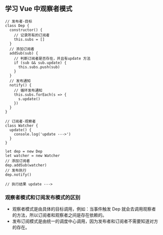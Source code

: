 ## 学习 Vue 中观察者模式

```JS
// 发布者-目标
class Dep {
  constructor() {
    // 记录所有的订阅者
    this.subs = []
  }
  // 添加订阅者
  addSub(sub) {
    // 判断订阅者是否存在，并且有update 方法
    if (sub && sub.update) {
      this.subs.push(sub)
    }
  }
  // 发布通知
  notify() {
    // 循环发布通知
    this.subs.forEach(s => {
      s.update()
    })
  }
}

// 订阅者-观察者
class Watcher {
  update() {
    console.log('update --->')
  }
}

let dep = new Dep
let watcher = new Watcher
// 添加订阅者
dep.addSub(watcher)
// 发布执行
dep.notify()

// 执行结果 update --->
```
### 观察者模式和订阅发布模式的区别
- 观察者模式是由具体的目标调用，例如：当事件触发 Dep 就会去调用观察者的方法，所以订阅者和观察者之间是存在依赖的。
- 发布订阅模式是由统一的调度中心调用，因为发布者和订阅者不需要知道对方的存在。
